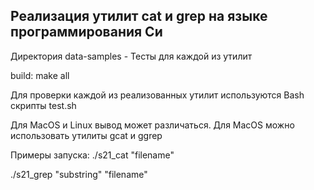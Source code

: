 ## Реализация утилит cat и grep на языке программирования Си

Директория data-samples - Тесты для каждой из утилит

build: make all

Для проверки каждой из реализованных утилит используются Bash скрипты test.sh

Для MacOS и Linux вывод может различаться. Для MacOS можно использовать утилиты gcat и ggrep

Примеры запуска:
./s21_cat "filename"

./s21_grep "substring" "filename"
